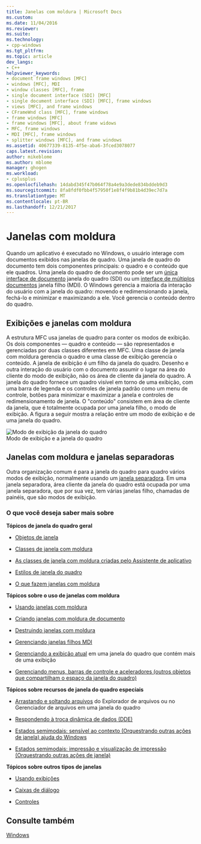```yaml
---
title: Janelas com moldura | Microsoft Docs
ms.custom: 
ms.date: 11/04/2016
ms.reviewer: 
ms.suite: 
ms.technology:
- cpp-windows
ms.tgt_pltfrm: 
ms.topic: article
dev_langs:
- C++
helpviewer_keywords:
- document frame windows [MFC]
- windows [MFC], MDI
- window classes [MFC], frame
- single document interface (SDI) [MFC]
- single document interface (SDI) [MFC], frame windows
- views [MFC], and frame windows
- CFrameWnd class [MFC], frame windows
- frame windows [MFC]
- frame windows [MFC], about frame widows
- MFC, frame windows
- MDI [MFC], frame windows
- splitter windows [MFC], and frame windows
ms.assetid: 40677339-8135-4f5e-aba6-3fced3078077
caps.latest.revision: 
author: mikeblome
ms.author: mblome
manager: ghogen
ms.workload:
- cplusplus
ms.openlocfilehash: 14dabd345f47b064f78a4e9a3dede834bddeb9d3
ms.sourcegitcommit: 8fa8fdf0fbb4f57950f1e8f4f9b81b4d39ec7d7a
ms.translationtype: MT
ms.contentlocale: pt-BR
ms.lasthandoff: 12/21/2017
---
```

# <a name="frame-windows"></a>Janelas com moldura
Quando um aplicativo é executado no Windows, o usuário interage com documentos exibidos nas janelas de quadro. Uma janela de quadro do documento tem dois componentes principais: o quadro e o conteúdo que ele quadros. Uma janela do quadro de documento pode ser um [única interface de documento](../mfc/sdi-and-mdi.md) janela do quadro (SDI) ou um [interface de múltiplos documentos](../mfc/sdi-and-mdi.md) janela filho (MDI). O Windows gerencia a maioria da interação do usuário com a janela do quadro: movendo e redimensionando a janela, fechá-lo e minimizar e maximizando a ele. Você gerencia o conteúdo dentro do quadro.  
  
## <a name="frame-windows-and-views"></a>Exibições e janelas com moldura  
 A estrutura MFC usa janelas de quadro para conter os modos de exibição. Os dois componentes — quadro e conteúdo — são representados e gerenciadas por duas classes diferentes em MFC. Uma classe de janela com moldura gerencia o quadro e uma classe de exibição gerencia o conteúdo. A janela de exibição é um filho da janela do quadro. Desenho e outra interação do usuário com o documento assumir o lugar na área do cliente do modo de exibição, não os área de cliente da janela do quadro. A janela do quadro fornece um quadro visível em torno de uma exibição, com uma barra de legenda e os controles de janela padrão como um menu de controle, botões para minimizar e maximizar a janela e controles de redimensionamento de janela. O "conteúdo" consistem em área de cliente da janela, que é totalmente ocupada por uma janela filho, o modo de exibição. A figura a seguir mostra a relação entre um modo de exibição e de uma janela do quadro.  
  
 ![Modo de exibição da janela do quadro](../mfc/media/vc37fx1.gif "vc37fx1")  
Modo de exibição e a janela do quadro  
  
## <a name="frame-windows-and-splitter-windows"></a>Janelas com moldura e janelas separadoras  
 Outra organização comum é para a janela do quadro para quadro vários modos de exibição, normalmente usando um [janela separadora](../mfc/multiple-document-types-views-and-frame-windows.md). Em uma janela separadora, área cliente da janela do quadro está ocupada por uma janela separadora, que por sua vez, tem várias janelas filho, chamadas de painéis, que são modos de exibição.  
  
### <a name="what-do-you-want-to-know-more-about"></a>O que você deseja saber mais sobre  
 **Tópicos de janela do quadro geral**  
  
-   [Objetos de janela](../mfc/window-objects.md)  
  
-   [Classes de janela com moldura](../mfc/frame-window-classes.md)  
  
-   [As classes de janela com moldura criadas pelo Assistente de aplicativo](../mfc/frame-window-classes-created-by-the-application-wizard.md)  
  
-   [Estilos de janela do quadro](../mfc/frame-window-styles-cpp.md)  
  
-   [O que fazem janelas com moldura](../mfc/what-frame-windows-do.md)  
  
 **Tópicos sobre o uso de janelas com moldura**  
  
-   [Usando janelas com moldura](../mfc/using-frame-windows.md)  
  
-   [Criando janelas com moldura de documento](../mfc/creating-document-frame-windows.md)  
  
-   [Destruindo janelas com moldura](../mfc/destroying-frame-windows.md)  
  
-   [Gerenciando janelas filhos MDI](../mfc/managing-mdi-child-windows.md)  
  
-   [Gerenciando a exibição atual](../mfc/managing-the-current-view.md) em uma janela do quadro que contém mais de uma exibição  
  
-   [Gerenciando menus, barras de controle e aceleradores (outros objetos que compartilham o espaço da janela do quadro)](../mfc/managing-menus-control-bars-and-accelerators.md)  
  
 **Tópicos sobre recursos de janela do quadro especiais**  
  
-   [Arrastando e soltando arquivos](../mfc/dragging-and-dropping-files-in-a-frame-window.md) do Explorador de arquivos ou no Gerenciador de arquivos em uma janela do quadro  
  
-   [Respondendo à troca dinâmica de dados (DDE)](../mfc/responding-to-dynamic-data-exchange-dde.md)  
  
-   [Estados semimodais: sensível ao contexto (Orquestrando outras ações de janela) ajuda do Windows](../mfc/orchestrating-other-window-actions.md)  
  
-   [Estados semimodais: impressão e visualização de impressão (Orquestrando outras ações de janela)](../mfc/orchestrating-other-window-actions.md)  
  
 **Tópicos sobre outros tipos de janelas**  
  
-   [Usando exibições](../mfc/using-views.md)  
  
-   [Caixas de diálogo](../mfc/dialog-boxes.md)  
  
-   [Controles](../mfc/controls-mfc.md)  
  
## <a name="see-also"></a>Consulte também  
 [Windows](../mfc/windows.md)

